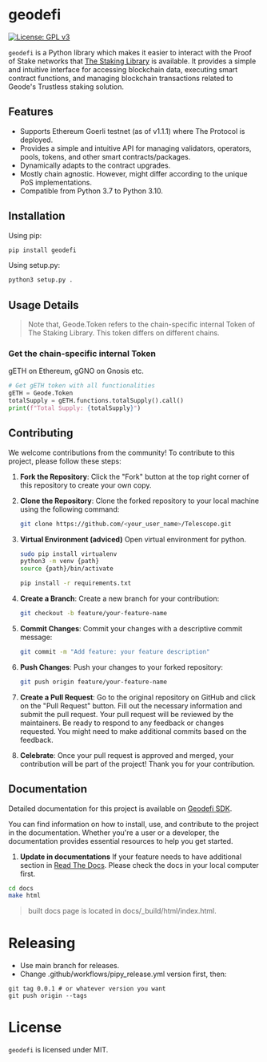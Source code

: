# geodefi

[![License: GPL v3](https://img.shields.io/badge/License-GPLv3-blue.svg)](https://www.gnu.org/licenses/gpl-3.0)

`geodefi` is a Python library which makes it easier to interact with the Proof of Stake networks that [The Staking Library](https://docs.geode.fi) is available.
It provides a simple and intuitive interface for accessing blockchain data, executing smart contract functions, and managing blockchain transactions related to Geode's Trustless staking solution.

## Features

- Supports Ethereum Goerli testnet (as of v1.1.1) where The Protocol is deployed.
- Provides a simple and intuitive API for managing validators, operators, pools, tokens, and other smart contracts/packages.
- Dynamically adapts to the contract upgrades.
- Mostly chain agnostic. However, might differ according to the unique PoS implementations.
- Compatible from Python 3.7 to Python 3.10.

## Installation

Using pip:

```sh
pip install geodefi
```

Using setup.py:

```sh
python3 setup.py .
```

## Usage Details
>
>Note that, Geode.Token refers to the chain-specific internal Token of The Staking Library. This token differs on different chains.

### Get the chain-specific internal Token

gETH on Ethereum, gGNO on Gnosis etc.

```python
# Get gETH token with all functionalities
gETH = Geode.Token
totalSupply = gETH.functions.totalSupply().call()
print(f"Total Supply: {totalSupply}")
```

## Contributing

We welcome contributions from the community! To contribute to this project, please follow these steps:

1. **Fork the Repository**: Click the "Fork" button at the top right corner of this repository to create your own copy.

2. **Clone the Repository**: Clone the forked repository to your local machine using the following command:

   ```bash
   git clone https://github.com/<your_user_name>/Telescope.git
    ```

3. **Virtual Environment (adviced)** Open virtual environment for python.

    ```bash
    sudo pip install virtualenv
    python3 -m venv {path}
    source {path}/bin/activate

    pip install -r requirements.txt
    ```

4. **Create a Branch**: Create a new branch for your contribution:

    ```bash
    git checkout -b feature/your-feature-name
    ```

5. **Commit Changes**: Commit your changes with a descriptive commit message:

    ```bash
    git commit -m "Add feature: your feature description"
    ```

6. **Push Changes**: Push your changes to your forked repository:

    ```bash
    git push origin feature/your-feature-name
    ```

7. **Create a Pull Request**: Go to the original repository on GitHub and click on the "Pull Request" button. Fill out the necessary information and submit the pull request. Your pull request will be reviewed by the maintainers. Be ready to respond to any feedback or changes requested. You might need to make additional commits based on the feedback.

8. **Celebrate**: Once your pull request is approved and merged, your contribution will be part of the project! Thank you for your contribution.

## Documentation

Detailed documentation for this project is available on [Geodefi SDK](https://sdk.geode.fi).

You can find information on how to install, use, and contribute to the project in the documentation. Whether you're a user or a developer, the documentation provides essential resources to help you get started.

1. **Update in documentations**
If your feature needs to have additional section in [Read The Docs](https://sdk.geode.fi). Please check the docs in your local computer first.

```bash
cd docs
make html
```

> built docs page is located in docs/_build/html/index.html.

# Releasing

- Use main branch for releases.
- Change .github/workflows/pipy_release.yml version first, then:

```
git tag 0.0.1 # or whatever version you want 
git push origin --tags
```

# License

`geodefi` is licensed under MIT.
